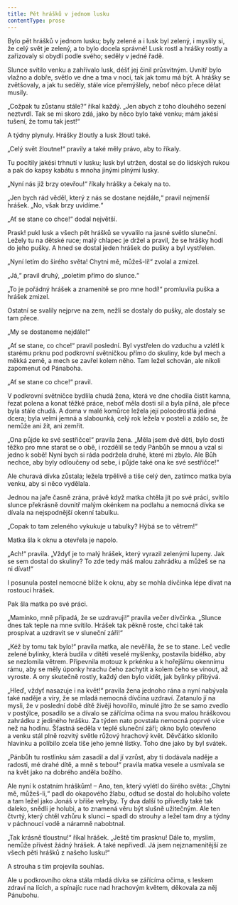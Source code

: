 ```yaml
---
title: Pět hrášků v jednom lusku
contentType: prose
---
```


<section>

Bylo pět hrášků v jednom lusku; byly zelené a i lusk byl zelený, i myslily si, že celý svět je zelený, a to bylo docela správné! Lusk rostl a hrášky rostly a zařizovaly si obydlí podle svého; seděly v jedné řadě.

Slunce svítilo venku a zahřívalo lusk, déšť jej činil průsvitným. Uvnitř bylo vlažno a dobře, světlo ve dne a tma v noci, tak jak tomu má být. A hrášky se zvětšovaly, a jak tu seděly, stále více přemýšlely, neboť něco přece dělat musily.

„Cožpak tu zůstanu stále?“ říkal každý. „Jen abych z toho dlouhého sezení neztvrdl. Tak se mi skoro zdá, jako by něco bylo také venku; mám jakési tušení, že tomu tak jest!“

A týdny plynuly. Hrášky žloutly a lusk žloutl také.

„Celý svět žloutne!“ pravily a také měly právo, aby to říkaly.

Tu pocítily jakési trhnutí v lusku; lusk byl utržen, dostal se do lidských rukou a pak do kapsy kabátu s mnoha jinými plnými lusky.

„Nyní nás již brzy otevřou!“ říkaly hrášky a čekaly na to.

„Jen bych rád věděl, který z nás se dostane nejdále,“ pravil nejmenší hrášek. „No, však brzy uvidíme.“

„Ať se stane co chce!“ dodal největší.

Prask! pukl lusk a všech pět hrášků se vyvalilo na jasné světlo sluneční. Ležely tu na dětské ruce; malý chlapec je držel a pravil, že se hrášky hodí do jeho pušky. A hned se dostal jeden hrášek do pušky a byl vystřelen.

„Nyní letím do širého světa! Chytni mě, můžeš-li!“ zvolal a zmizel.

„Já,“ pravil druhý, „poletím přímo do slunce.“

„To je pořádný hrášek a znamenitě se pro mne hodí!“ promluvila puška a hrášek zmizel.

Ostatní se svalily nejprve na zem, nežli se dostaly do pušky, ale dostaly se tam přece.

„My se dostaneme nejdále!“

„Ať se stane, co chce!“ pravil poslední. Byl vystřelen do vzduchu a vzlétl k starému prknu pod podkrovní světničkou přímo do skuliny, kde byl mech a měkká země, a mech se zavřel kolem něho. Tam ležel schován, ale nikoli zapomenut od Pánaboha.

„Ať se stane co chce!“ pravil.

V podkrovní světničce bydlila chudá žena, která ve dne chodila čistit kamna, řezat polena a konat těžké práce, neboť měla dosti sil a byla pilná, ale přece byla stále chudá. A doma v malé komůrce ležela její poloodrostlá jediná dcera; byla velmi jemná a slabounká, celý rok ležela v posteli a zdálo se, že nemůže ani žít, ani zemřít.

„Ona půjde ke své sestřičce!“ pravila žena. „Měla jsem dvě děti, bylo dosti těžko pro mne starat se o obě, i rozdělil se tedy Pánbůh se mnou a vzal si jedno k sobě! Nyní bych si ráda podržela druhé, které mi zbylo. Ale Bůh nechce, aby byly odloučeny od sebe, i půjde také ona ke své sestřičce!“

Ale churavá dívka zůstala; ležela trpělivě a tiše celý den, zatímco matka byla venku, aby si něco vydělala.

Jednou na jaře časně zrána, právě když matka chtěla jít po své práci, svítilo slunce překrásně dovnitř malým okénkem na podlahu a nemocná dívka se dívala na nejspodnější okenní tabulku.

„Copak to tam zeleného vykukuje u tabulky? Hýbá se to větrem!“

Matka šla k oknu a otevřela je napolo.

„Ach!“ pravila. „Vždyť je to malý hrášek, který vyrazil zelenými lupeny. Jak se sem dostal do skuliny? To zde tedy máš malou zahrádku a můžeš se na ni dívat!“

I posunula postel nemocné blíže k oknu, aby se mohla dívčinka lépe dívat na rostoucí hrášek.

Pak šla matka po své práci.

„Maminko, mně připadá, že se uzdravuji!“ pravila večer dívčinka. „Slunce dnes tak teple na mne svítilo. Hrášek tak pěkně roste, chci také tak prospívat a uzdravit se v sluneční záři!“

„Kéž by tomu tak bylo!“ pravila matka, ale nevěřila, že se to stane. Leč vedle zelené bylinky, která budila v dítěti veselé myšlenky, postavila bidélko, aby se nezlomila větrem. Připevnila motouz k prkénku a k hořejšímu okennímu rámu, aby se měly úponky hrachu čeho zachytit a kolem čeho se vinout, až vyroste. A ony skutečně rostly, každý den bylo vidět, jak bylinky přibývá.

„Hleď, vždyť nasazuje i na květ!“ pravila žena jednoho rána a nyní nabývala také naděje a víry, že se mladá nemocná dívčina uzdraví. Zatanulo jí na mysli, že v poslední době dítě živěji hovořilo, minulé jitro že se samo zvedlo v postýlce, posadilo se a dívalo se zářícíma očima na svou malou hráškovou zahrádku z jediného hrášku. Za týden nato povstala nemocná poprvé více než na hodinu. Šťastná seděla v teplé sluneční záři; okno bylo otevřeno a venku stál plně rozvitý světle růžový hrachový květ. Děvčátko sklonilo hlavinku a políbilo zcela tiše jeho jemné lístky. Toho dne jako by byl svátek.

„Pánbůh tu rostlinku sám zasadil a dal jí vzrůst, aby ti dodávala naděje a radosti, mé drahé dítě, a mně s tebou!“ pravila matka vesele a usmívala se na květ jako na dobrého anděla božího.

Ale nyní k ostatním hráškům! – Ano, ten, který vylétl do širého světa: „Chytni mě, můžeš-li,“ padl do okapového žlabu, odtud se dostal do holubího volete a tam ležel jako Jonáš v břiše velryby. Ty dva další to přivedly také tak daleko, snědli je holubi, a to znamená věru být slušně užitečným. Ale ten čtvrtý, který chtěl vzhůru k slunci – spadl do strouhy a ležel tam dny a týdny v páchnoucí vodě a náramně nabobtnal.

„Tak krásně tloustnu!“ říkal hrášek. „Ještě tím prasknu! Dále to, myslím, nemůže přivést žádný hrášek. A také nepřivedl. Já jsem nejznamenitější ze všech pěti hrášků z našeho lusku!“

A strouha s tím projevila souhlas.

Ale u podkrovního okna stála mladá dívka se zářícíma očima, s leskem zdraví na lících, a spínajíc ruce nad hrachovým květem, děkovala za něj Pánubohu.

</section>
